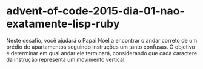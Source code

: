 # advent-of-code-2015-dia-01-nao-exatamente-lisp-ruby
Neste desafio, você ajudará o Papai Noel a encontrar o andar correto de um prédio de apartamentos seguindo instruções um tanto confusas. O objetivo é determinar em qual andar ele terminará, considerando que cada caractere da instrução representa um movimento vertical.
